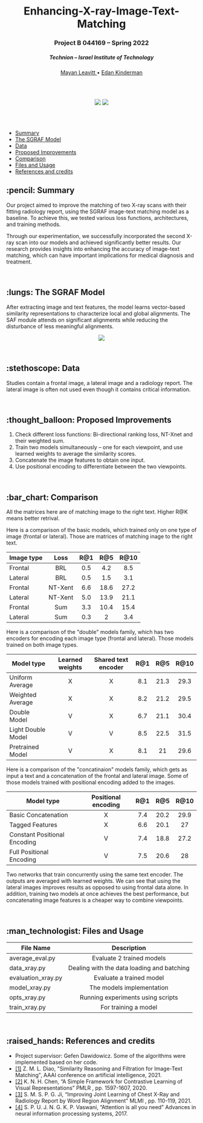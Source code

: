 <h1 align="center"> Enhancing-X-ray-Image-Text-Matching </h1> 
<h3 align="center"> Project B 044169 – Spring 2022 </h3>
<h5 align="center"> Technion – Israel Institute of Technology </h5>

  <p align="center">
    <a href="https://github.com/MayanLeavitt"> Mayan Leavitt </a> •
    <a href="https://github.com/idankinderman"> Edan Kinderman </a> 
  </p>
  
<br />
<br />

<p align="center">
  <img src="https://user-images.githubusercontent.com/82229571/219778522-8ba040a8-011c-4158-88af-8a975237d0a8.png" />
  <img src="https://user-images.githubusercontent.com/82229571/219778775-bc5aed0d-0f45-4dee-aa12-7dae9275119f.png" />
</p>

<br />
<br />

- [Summary](#summary)
- [The SGRAF Model](#sgraf)
- [Data](#data)
- [Proposed Improvements](#proposed-improvements)
- [Comparison](#comparison)
- [Files and Usage](#files-and-usage)
- [References and credits](#references-and-credits)


<h2 id="summary"> :pencil: Summary </h2>

Our project aimed to improve the matching of two X-ray scans with their fitting radiology report, using the SGRAF image-text matching model as a baseline. To achieve this, we tested various loss functions, architectures, and training methods.

Through our experimentation, we successfully incorporated the second X-ray scan into our models and achieved significantly better results. Our research provides insights into enhancing the accuracy of image-text matching, which can have important implications for medical diagnosis and treatment.

<br />



<h2 id="sgraf"> :lungs: The SGRAF Model </h2>

After extracting image and text features, the model learns vector-based similarity representations to characterize local and global alignments. The SAF module attends on significant alignments while reducing the disturbance of less meaningful alignments.

<p align="center">
  <img src="https://user-images.githubusercontent.com/82229571/219783657-0c6bd01b-41df-447a-a61f-542be48d6dd1.png" />
</p>

<br />


<h2 id="data"> :stethoscope: Data </h2>

Studies contain a frontal image, a lateral image and a radiology report.
The lateral image is often not used even though it contains critical information.

<br />


<h2 id="proposed-improvements"> :thought_balloon: Proposed Improvements </h2>

1. Check different loss functions: Bi-directional ranking loss, NT-Xnet and their weighted sum.
2. Train two models simultaneously – one for each viewpoint, and use learned weights to average the similarity scores.
3. Concatenate the image features to obtain one input.
4. Use positional encoding to differentiate between the two viewpoints.

<br />


<h2 id="comparison"> :bar_chart: Comparison </h2>

All the matrices here are of matching image to the right text. Higher R@K means better retrival. 

Here is a comparison of the basic models, which trained only on one type of image (frontal or lateral). Those are matrices of matching inage to the right text.

| Image type        | Loss           | R@1        | R@5           | R@10        |
| ---------------- |:-----------------:| :-----------------:| :-----------------:| :-----------------:|
| Frontal | BRL | 0.5 | 4.2 | 8.5 |
| Lateral | BRL | 0.5 | 1.5 | 3.1 |
| Frontal | NT-Xent | 6.6 | 18.6 | 27.2 |
| Lateral | NT-Xent | 5.0 | 13.9 | 21.1 |
| Frontal | Sum | 3.3 | 10.4 | 15.4 |
| Lateral | Sum | 0.3 | 2 | 3.4 |

Here is a comparison of the "double" models family, which has two encoders for encoding each image type (frontal and lateral). Those models trained on both image types.

| Model type       | Learned weights  | Shared text encoder | R@1        | R@5           | R@10        |
| ---------------- |:-----------------:| :-----------------:| :-----------------:| :-----------------:| :-----------------:|
| Uniform Average | X | X | 8.1 | 21.3 | 29.3 |
| Weighted Average | X | X | 8.2 | 21.2 | 29.5 |
| Double Model | V | X | 6.7 | 21.1 | 30.4 |
| Light Double Model | V | V | 8.5 | 22.5 | 31.5 |
| Pretrained Model | V | X | 8.1 | 21 | 29.6 |

Here is a comparison of the "concatinaion" models family, which gets as input a text and a concatenation of the frontal and lateral image. Some of those models trained with positional encoding added to the images. 

| Model type        | Positional encoding           | R@1        | R@5           | R@10        |
| ---------------- |:-----------------:| :-----------------:| :-----------------:| :-----------------:|
| Basic Concatenation | X | 7.4 | 20.2 | 29.9 |
| Tagged Features | X | 6.6 | 20.1 | 27 |
| Constant Positional Encoding | V | 7.4 | 18.8 | 27.2 |
| Full Positional Encoding | V | 7.5 | 20.6 | 28 |

Two networks that train concurrently using the same text encoder. The outputs are averaged with learned weights.
We can see that using the lateral images improves results as opposed to using frontal data alone.
In addition, training two models at once achieves the best performance, but concatenating image features is a cheaper way to combine viewpoints.

<br />





<h2 id="files-and-usage"> :man_technologist: Files and Usage</h2>

| File Name        | Description           |
| ---------------- |:-----------------:|
| average_eval.py | Evaluate 2 trained models  |
| data_xray.py | Dealing with the data loading and batching |
| evaluation_xray.py | Evaluate a trained model |
| model_xray.py | The models implementation |
| opts_xray.py | Running experiments using scripts |
| train_xray.py | For training a model |

<br />


<h2 id="references-and-credits"> :raised_hands: References and credits</h2>

* Project supervisor: Gefen Dawidowicz. Some of the algorithms were implemented based on her code.
* <a id="ref1">[[1]](https://arxiv.org/abs/2101.01368)</a> Z. M. L. Diao, "Similarity Reasoning and Filtration for Image-Text Matching", AAAI conference on artificial intelligence, 2021.
* <a id="ref2">[[2]]([https://arxiv.org/abs/2002.05709)</a> K. N. H. Chen, “A Simple Framework for Contrastive Learning of Visual Representations” PMLR , pp. 1597-1607, 2020. 
* <a id="ref3">[[3]](https://pubmed.ncbi.nlm.nih.gov/35647616/)</a> S. M. S. P. G. Ji, “Improving Joint Learning of Chest X-Ray and Radiology Report by Word Region Alignment”  MLMI ,  pp. 110-119, 2021.
* <a id="ref4">[[4]](https://arxiv.org/abs/1706.03762/)</a> S. P. U. J. N. G. K. P. Vaswani, “Attention is all you need”  Advances in neural information processing systems, 2017. 
